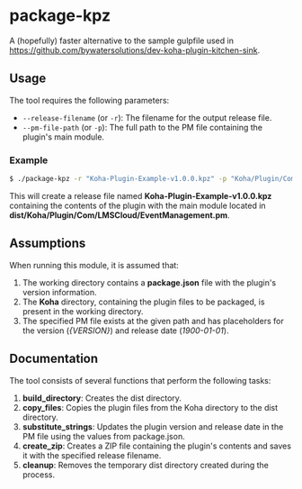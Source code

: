 # package-kpz

A (hopefully) faster alternative to the sample gulpfile used in https://github.com/bywatersolutions/dev-koha-plugin-kitchen-sink.

## Usage

The tool requires the following parameters:

- `--release-filename` (or `-r`): The filename for the output release file.
- `--pm-file-path` (or `-p`): The full path to the PM file containing the plugin's main module.

### Example

```sh
$ ./package-kpz -r "Koha-Plugin-Example-v1.0.0.kpz" -p "Koha/Plugin/Com/LMSCloud/Example.pm"
```

This will create a release file named **Koha-Plugin-Example-v1.0.0.kpz** containing the contents of the plugin with the main module located in **dist/Koha/Plugin/Com/LMSCloud/EventManagement.pm**.

## Assumptions

When running this module, it is assumed that:

1. The working directory contains a **package.json** file with the plugin's version information.
2. The **Koha** directory, containing the plugin files to be packaged, is present in the working directory.
3. The specified PM file exists at the given path and has placeholders for the version (_{VERSION}_) and release date (_1900-01-01_).

## Documentation

The tool consists of several functions that perform the following tasks:

1. __build_directory__: Creates the dist directory.
2. __copy_files__: Copies the plugin files from the Koha directory to the dist directory.
3. __substitute_strings__: Updates the plugin version and release date in the PM file using the values from package.json.
4. __create_zip__: Creates a ZIP file containing the plugin's contents and saves it with the specified release filename.
5. __cleanup__: Removes the temporary dist directory created during the process.
